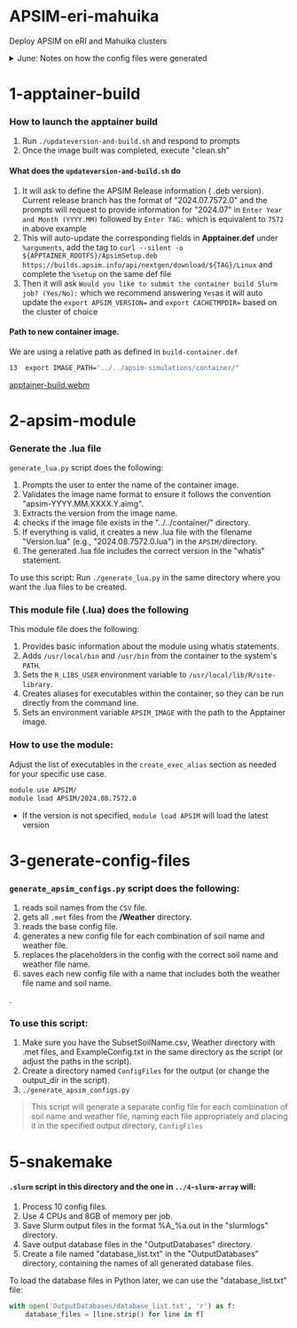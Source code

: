 # APSIM-eri-mahuika
Deploy APSIM on eRI and Mahuika clusters




<details>
<summary>June: Notes on how the config files were generated</summary>

* Extract SoilNames from CSV with `SoilNames <- as.vector(unlist(read.csv("SubsetSoilName.csv"))`
* R script generate the config file/s ( one config file per Soil sample  per Weather file)
  * Alsmost all of the SoilNames exist. Weather files willl change but it shouldn't be a problem as we "catch" by them by using the unique `.met` file extension
* config files should have both the soil names and weather names ( that pattern will not change) . In R scrip Soli name is `$var1`
* Config files should be on the curernt working directory. ( hard-coded on APSIM)
* The base Config file should contain the correct name of the soil library to load soils from, as well as the correct Example file containing the simulations to run on the correct soil and weather files

</details>


# 1-apptainer-build

### How to launch the apptainer build

1. Run `./updateversion-and-build.sh` and respond to prompts 
2. Once the image built was completed, execute "clean.sh"

#### What does the `updateversion-and-build.sh` do 

1. It will ask to define the APSIM Release information ( .deb version). Current release branch has the format of "2024.07.7572.0" and the prompts will request to provide information for "2024.07" in `Enter Year and Month (YYYY.MM)` followed by `Enter TAG:` which is equivalent to  `7572` in above example
2. This will auto-update the corresponding fields in **Apptainer.def** under `%arguments`, add the tag to `curl --silent -o ${APPTAINER_ROOTFS}/ApsimSetup.deb https://builds.apsim.info/api/nextgen/download/${TAG}/Linux` and complete the `%setup` on the same def file
3. Then it will ask `Would you like to submit the container build Slurm job? (Yes/No):` which we recommend answering `Yes`as it will auto update the `export APSIM_VERSION=` and   `export CACHETMPDIR=` based on the cluster of choice

#### Path to new container image. 

We are using  a relative path as defined in `build-container.def`

```bash
13	export IMAGE_PATH="../../apsim-simulations/container/"
```
[apptainer-build.webm](https://github.com/user-attachments/assets/4eb49012-18a6-4af0-b1e9-e556af8feb9f)


# 2-apsim-module

### Generate the .lua file
`generate_lua.py` script does the following:

1. Prompts the user to enter the name of the container image.
2. Validates the image name format to ensure it follows the convention "apsim-YYYY.MM.XXXX.Y.aimg".
3. Extracts the version from the image name.
4. checks if the image file exists in the "../../container/" directory.
5. If everything is valid, it creates a new .lua file with the filename "Version.lua" (e.g., "2024.08.7572.0.lua") in the `APSIM/`directory.
6. The generated .lua file includes the correct version in the "whatis" statement.

To use this script: Run `./generate_lua.py` in the same directory where you want the .lua files to be created.

### This module file (.lua) does the following

This module file does the following:

1. Provides basic information about the module using whatis statements.
2. Adds `/usr/local/bin` and `/usr/bin` from the container to the system's `PATH`.
3. Sets the `R_LIBS_USER` environment variable to `/usr/local/lib/R/site-library`.
4. Creates aliases for executables within the container, so they can be run directly from the command line.
5. Sets an environment variable `APSIM_IMAGE` with the path to the Apptainer image.

### How to use the module:

Adjust the list of executables in the `create_exec_alias` section as needed for your specific use case.

```bash
module use APSIM/
module load APSIM/2024.08.7572.0
```
* If the version is not specified, `module load APSIM` will load the latest version



# 3-generate-config-files

### `generate_apsim_configs.py` script does the following:

1. reads soil names from the `CSV` file.
2. gets all `.met` files from the **/Weather** directory.
3. reads the base config file.
4. generates a new config file for each combination of soil name and weather file.
5. replaces the placeholders in the config with the correct soil name and weather file name.
6. saves each new config file with a name that includes both the weather file name and soil name.

.
### To use this script:

1. Make sure you have the SubsetSoilName.csv, Weather directory with .met files, and ExampleConfig.txt in the same directory as the script (or adjust the paths in the script).
2. Create a directory named `ConfigFiles` for the output (or change the output_dir in the script).
3. `./generate_apsim_configs.py`

>This script will generate a separate config file for each combination of soil name and weather file, naming each file appropriately and placing it in the specified output directory, `ConfigFiles`

# 5-snakemake

#### `.slurm` script in this directory and the one in `../4-slurm-array` will:

1. Process 10 config files.
2. Use 4 CPUs and 8GB of memory per job.
3. Save Slurm output files in the format %A_%a.out in the "slurmlogs" directory.
4. Save output database files in the "OutputDatabases" directory.
5. Create a file named "database_list.txt" in the "OutputDatabases" directory, containing the names of all generated database files.

To load the database files in Python later, we can use the "database_list.txt" file:

```python
with open('OutputDatabases/database_list.txt', 'r') as f:
    database_files = [line.strip() for line in f]
```



